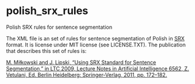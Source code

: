 # polish_srx_rules
Polish SRX rules for sentence segmentation

The XML file is an set of rules for sentence segmentation of Polish in [SRX](https://en.wikipedia.org/wiki/Segmentation_Rules_eXchange) format. It is license under MIT license (see LICENSE.TXT). The publication that describes this set of rules is:

[M. Miłkowski and J. Lipski, “Using SRX Standard for Sentence Segmentation,” in LTC 2009, Lecture Notes in Artificial Intelligence 6562, Z. Vetulani, Ed. Berlin Heidelberg: Springer-Verlag, 2011, pp. 172–182.](http://www.springerlink.com/content/g6r2113q4q7r4841/)

